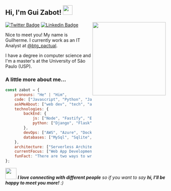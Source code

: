 <h2> Hi, I'm Gui Zabot! <img src="https://media.giphy.com/media/WUlplcMpOCEmTGBtBW/giphy.gif" width="30"> </h2>
<img align='right' src="https://media.giphy.com/media/M9gbBd9nbDrOTu1Mqx/giphy.gif" width="230">

[![Twitter Badge](https://img.shields.io/badge/-@ZabotGuilherme-1ca0f1?style=flat-square&labelColor=1ca0f1&logo=twitter&logoColor=white&link=https://twitter.com/ZabotGuilherme)](https://twitter.com/ZabotGuilherme) [![Linkedin Badge](https://img.shields.io/badge/-@guilhermezabot-blue?style=flat-square&logo=Linkedin&logoColor=white&link=https://www.linkedin.com/in/guilhermezabot/)](https://www.linkedin.com/in/guilhermezabot/)

Nice to meet you! My name is Guilherme. I currently work as an IT Analyst at [@btg_pactual](https://www.btgpactual.com/).

I have a degree in computer science and I'm a master's at the University of São Paulo (USP).

### A little more about me...  

```javascript
const zabot = {
    pronouns: "He" | "Him",
    code: ["Javascript", "Python", "Java", "C#"],
    askMeAbout: ["web dev", "tech", "app dev", "data science", "databases"],
    technologies: {
        backEnd: {
            js: ["Node", "Fastify", "Express"],
            python: ["Django", "Flask"]
        },
        devOps: ["AWS", "Azure", "Docker🐳", "Kubernetes"],
        databases: ["MySql", "Sqlite", "Dynamodb", "PostgreSql"],
    },
    architecture: ["Serverless Architecture", "Microservices"],
    currentFocus: ["Web App Development", "Teamwork"]
    funFact: "There are two ways to write error-free programs; only the third one works"
};
```

<img src="https://media.giphy.com/media/LnQjpWaON8nhr21vNW/giphy.gif" width="35"> <em><b>I love connecting with different people</b> so if you want to say <b>hi, I'll be happy to meet you more!</b> :)</em>
